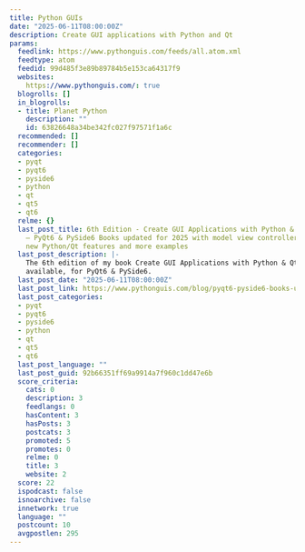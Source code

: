 ```yaml
---
title: Python GUIs
date: "2025-06-11T08:00:00Z"
description: Create GUI applications with Python and Qt
params:
  feedlink: https://www.pythonguis.com/feeds/all.atom.xml
  feedtype: atom
  feedid: 99d485f3e89b89784b5e153ca64317f9
  websites:
    https://www.pythonguis.com/: true
  blogrolls: []
  in_blogrolls:
  - title: Planet Python
    description: ""
    id: 63826648a34be342fc027f97571f1a6c
  recommended: []
  recommender: []
  categories:
  - pyqt
  - pyqt6
  - pyside6
  - python
  - qt
  - qt5
  - qt6
  relme: {}
  last_post_title: 6th Edition - Create GUI Applications with Python & Qt, Released
    — PyQt6 & PySide6 Books updated for 2025 with model view controller architecture,
    new Python/Qt features and more examples
  last_post_description: |-
    The 6th edition of my book Create GUI Applications with Python & Qt is now
    available, for PyQt6 & PySide6.
  last_post_date: "2025-06-11T08:00:00Z"
  last_post_link: https://www.pythonguis.com/blog/pyqt6-pyside6-books-updated-2025/
  last_post_categories:
  - pyqt
  - pyqt6
  - pyside6
  - python
  - qt
  - qt5
  - qt6
  last_post_language: ""
  last_post_guid: 92b66351ff69a9914a7f960c1dd47e6b
  score_criteria:
    cats: 0
    description: 3
    feedlangs: 0
    hasContent: 3
    hasPosts: 3
    postcats: 3
    promoted: 5
    promotes: 0
    relme: 0
    title: 3
    website: 2
  score: 22
  ispodcast: false
  isnoarchive: false
  innetwork: true
  language: ""
  postcount: 10
  avgpostlen: 295
---
```


